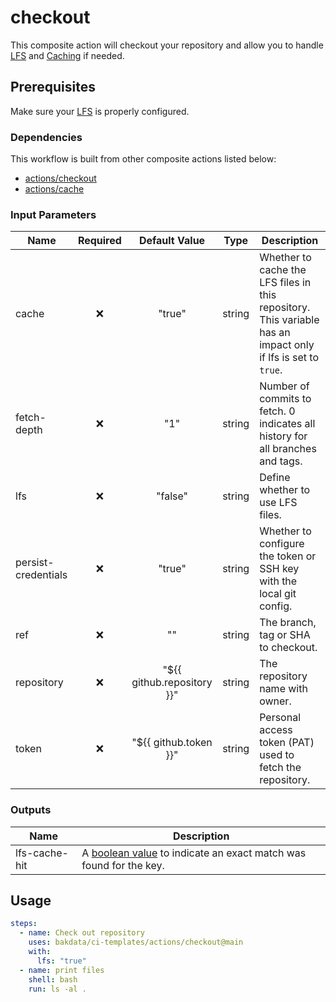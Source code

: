 # checkout

This composite action will checkout your repository and allow you to handle [LFS](https://docs.github.com/en/repositories/working-with-files/managing-large-files/about-git-large-file-storage) and [Caching](https://docs.github.com/en/actions/using-workflows/caching-dependencies-to-speed-up-workflows) if needed.

## Prerequisites

Make sure your [LFS](https://docs.github.com/en/repositories/working-with-files/managing-large-files/configuring-git-large-file-storage) is properly configured.

### Dependencies

This workflow is built from other composite actions listed below:

- [actions/checkout](https://github.com/actions/checkout)
- [actions/cache](https://github.com/actions/cache)

### Input Parameters

| Name                | Required |       Default Value        |  Type  | Description                                                                                                  |
| ------------------- | :------: | :------------------------: | :----: | ------------------------------------------------------------------------------------------------------------ |
| cache               |    ❌     |           "true"           | string | Whether to cache the LFS files in this repository. This variable has an impact only if lfs is set to `true`. |
| fetch-depth         |    ❌     |            "1"             | string | Number of commits to fetch. 0 indicates all history for all branches and tags.                               |
| lfs                 |    ❌     |          "false"           | string | Define whether to use LFS files.                                                                             |
| persist-credentials |    ❌     |           "true"           | string | Whether to configure the token or SSH key with the local git config.                                         |
| ref                 |    ❌     |             ""             | string | The branch, tag or SHA to checkout.                                                                          |
| repository          |    ❌     | "${{ github.repository }}" | string | The repository name with owner.                                                                              |
| token               |    ❌     |   "${{ github.token }}"    | string | Personal access token (PAT) used to fetch the repository.                                                    |

### Outputs

| Name          | Description                                                                                                   |
| ------------- | ------------------------------------------------------------------------------------------------------------- |
| lfs-cache-hit | A [boolean value](https://github.com/actions/cache#outputs) to indicate an exact match was found for the key. |

## Usage

```yaml
steps:
  - name: Check out repository
    uses: bakdata/ci-templates/actions/checkout@main
    with:
      lfs: "true"
  - name: print files
    shell: bash
    run: ls -al .
```
